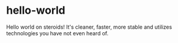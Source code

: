 # hello-world
Hello world on steroids! It's cleaner, faster, more stable and utilizes technologies you have not even heard of.
